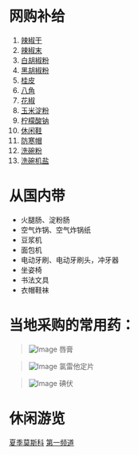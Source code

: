 # 网购补给

1. [辣椒干](https://ozon.ru/t/dhJR6FQ)
2. [辣椒末](https://ozon.ru/t/97adiOx)
3. [白胡椒粉](https://ozon.ru/t/97adWBA)
4. [黑胡椒粉](https://ozon.ru/t/Q1T9Aul)
5. [桂皮](https://ozon.ru/t/GNUit0i)
6. [八角](https://ozon.ru/t/7omhqA2)
7. [花椒](https://ozon.ru/t/7omhqIT)
8. [玉米淀粉](https://ozon.ru/t/gajVtvG)
9. [柠檬酸钠](https://ozon.ru/t/97adiOx)
10. [休闲鞋](https://ozon.ru/t/I04ctHc)
11. [防寒帽](https://ozon.ru/t/m872Wbv)
12. [洗碗粉](https://ozon.ru/t/EvqNj0k)
13. [洗碗机盐](https://ozon.ru/t/1WH7Dh2)

# 从国内带

- 火腿肠、淀粉肠
- 空气炸锅、空气炸锅纸
- 豆浆机
- 面包机
- 电动牙刷、电动牙刷头，冲牙器
- 坐姿椅
- 书法文具
- 衣帽鞋袜

# 当地采购的常用药：

> ![Image](https://github.com/user-attachments/assets/1231a0d9-d9f4-4bb0-bc9b-befa65d08661)
> 唇膏

> ![Image](https://github.com/user-attachments/assets/b0788891-28e7-4c3b-ac74-940329f4f266)
> 氯雷他定片

> ![Image](https://github.com/user-attachments/assets/28229661-9e12-42b8-94c6-9a35ce15fd33)
> 碘伏

# 休闲游览

[夏季莫斯科](https://leto.mos.ru/)
[第一频道](https://www.1tv.ru/live)